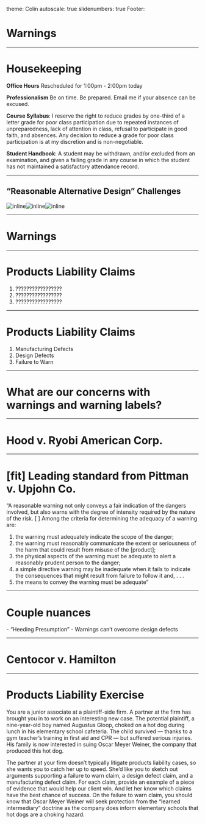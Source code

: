 theme: Colin
autoscale: true
slidenumbers: true
Footer: 

# Warnings

---
# Housekeeping

**Office Hours**
Rescheduled for 1:00pm - 2:00pm today

**Professionalism**
Be on time.
Be prepared.
Email me if your absence can be excused.

**Course Syllabus**: I reserve the right to reduce grades by one-third of a letter grade for poor class participation due to repeated instances of unpreparedness, lack of attention in class, refusal to participate in good faith, and absences. Any decision to reduce a grade for poor class participation is at my discretion and is non-negotiable.

**Student Handbook**: A student may be withdrawn, and/or excluded from an examination, and given a failing grade in any course in which the student has not maintained a satisfactory attendance record.



---

## “Reasonable Alternative Design” Challenges

![inline](images/vw.jpg)![inline](images/newport.jpeg)![inline](images/pool.jpeg)

---

# Warnings

---

# Products Liability Claims

1. ?????????????????
2. ?????????????????
3. ?????????????????

---

# Products Liability Claims

1. Manufacturing Defects
2. Design Defects
3. Failure to Warn

---

# What are our concerns with warnings and warning labels?

---

# Hood v. Ryobi American Corp.

---

# [fit] Leading standard from Pittman v. Upjohn Co.

“A reasonable warning not only conveys a fair indication of the dangers involved, but also warns with the degree of intensity required by the nature of the risk. [ ] Among the criteria for determining the adequacy of a warning are: 
1. the warning must adequately indicate the scope of the danger; 
2. the warning must reasonably communicate the extent or seriousness of the harm that could result from misuse of the [product]; 
3. the physical aspects of the warning must be adequate to alert a reasonably prudent person to the danger; 
4. a simple directive warning may be inadequate when it fails to indicate the consequences that might result from failure to follow it and, . . . 
5. the means to convey the warning must be adequate”

---

# Couple nuances

\- “Heeding Presumption”
\- Warnings can’t overcome design defects

---

# Centocor v. Hamilton

---

# Products Liability Exercise

You are a junior associate at a plaintiff-side firm. A partner at the firm has brought you in to work on an interesting new case. The potential plaintiff, a nine-year-old boy named Augustus Gloop, choked on a hot dog during lunch in his elementary school cafeteria. The child survived — thanks to a gym teacher’s training in first aid and CPR — but suffered serious injuries. His family is now interested in suing Oscar Meyer Weiner, the company that produced this hot dog.

The partner at your firm doesn’t typically litigate products liability cases, so she wants you to catch her up to speed. She’d like you to sketch out arguments supporting a failure to warn claim, a design defect claim, and a manufacturing defect claim. For each claim, provide an example of a piece of evidence that would help our client win. And let her know which claims have the best chance of success. On the failure to warn claim, you should know that Oscar Meyer Weiner will seek protection from the “learned intermediary” doctrine as the company does inform elementary schools that hot dogs are a choking hazard.